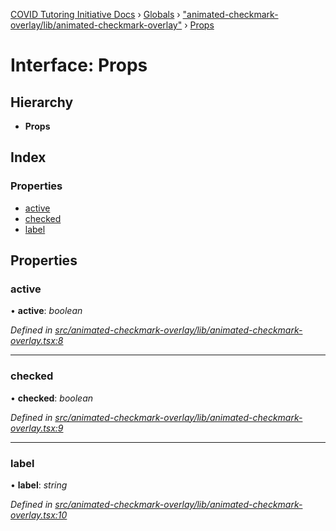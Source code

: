 [COVID Tutoring Initiative Docs](../README.md) › [Globals](../globals.md) › ["animated-checkmark-overlay/lib/animated-checkmark-overlay"](../modules/_animated_checkmark_overlay_lib_animated_checkmark_overlay_.md) › [Props](_animated_checkmark_overlay_lib_animated_checkmark_overlay_.props.md)

# Interface: Props

## Hierarchy

- **Props**

## Index

### Properties

- [active](_animated_checkmark_overlay_lib_animated_checkmark_overlay_.props.md#active)
- [checked](_animated_checkmark_overlay_lib_animated_checkmark_overlay_.props.md#checked)
- [label](_animated_checkmark_overlay_lib_animated_checkmark_overlay_.props.md#label)

## Properties

### active

• **active**: _boolean_

_Defined in [src/animated-checkmark-overlay/lib/animated-checkmark-overlay.tsx:8](https://github.com/tutorbookapp/covid-tutoring/blob/7978780/src/animated-checkmark-overlay/lib/animated-checkmark-overlay.tsx#L8)_

---

### checked

• **checked**: _boolean_

_Defined in [src/animated-checkmark-overlay/lib/animated-checkmark-overlay.tsx:9](https://github.com/tutorbookapp/covid-tutoring/blob/7978780/src/animated-checkmark-overlay/lib/animated-checkmark-overlay.tsx#L9)_

---

### label

• **label**: _string_

_Defined in [src/animated-checkmark-overlay/lib/animated-checkmark-overlay.tsx:10](https://github.com/tutorbookapp/covid-tutoring/blob/7978780/src/animated-checkmark-overlay/lib/animated-checkmark-overlay.tsx#L10)_
